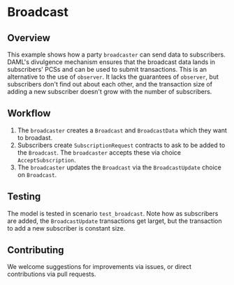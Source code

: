 # Broadcast

## Overview

This example shows how a party `broadcaster` can send data to subscribers. DAML's divulgence mechanism ensures that the broadcast data lands in subscribers' PCSs and can be used to submit transactions. This is an alternative to the use of `observer`. It lacks the guarantees of `observer`, but subscribers don't find out about each other, and the transaction size of adding a new subscriber doesn't grow with the number of subscribers.

## Workflow
1. The `broadcaster` creates a `Broadcast` and `BroadcastData` which they want to broadast.
2. Subscribers create `SubscriptionRequest` contracts to ask to be added to the `Broadcast`. The `broadcaster` accepts these via choice `AcceptSubscription`.
3. The `broadcaster` updates the `Broadcast` via the `BroadcastUpdate` choice on `Broadcast`.

## Testing
The model is tested in scenario `test_broadcast`. Note how as subscribers are added, the `BroadcastUpdate` transactions get larget, but the transaction to add a new subscriber is constant size.


## Contributing
We welcome suggestions for improvements via issues, or direct contributions via pull requests.
